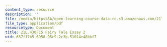 ```yaml
---
content_type: resource
description: ''
file: /media/https%3A/open-learning-course-data-rc.s3.amazonaws.com/21l-430-popular-culture-and-narrative-use-and-abuse-of-the-fairy-tale-fall-2015/637f17b5695895c92c3b51014e48bbf7_MIT21L_430F15_FairyTale.pdf
file_type: application/pdf
resourcetype: Document
title: 21L.430F15 Fairy Tale Essay 2
uid: 637f17b5-6958-95c9-2c3b-51014e48bbf7
---
```

